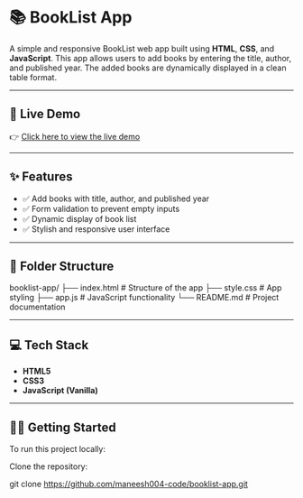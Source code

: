 # 📚 BookList App

A simple and responsive BookList web app built using **HTML**, **CSS**, and **JavaScript**. This app allows users to add books by entering the title, author, and published year. The added books are dynamically displayed in a clean table format.

---

## 🚀 Live Demo
👉 [Click here to view the live demo](https://maneesh004-code.github.io/booklist-app/)


---

## ✨ Features

- ✅ Add books with title, author, and published year
- ✅ Form validation to prevent empty inputs
- ✅ Dynamic display of book list
- ✅ Stylish and responsive user interface

---

## 📂 Folder Structure

booklist-app/
├── index.html # Structure of the app
├── style.css # App styling
├── app.js # JavaScript functionality
└── README.md # Project documentation

---

## 💻 Tech Stack

- **HTML5**
- **CSS3**
- **JavaScript (Vanilla)**

---

## 🧑‍💻 Getting Started

To run this project locally:

 Clone the repository:

   git clone https://github.com/maneesh004-code/booklist-app.git

